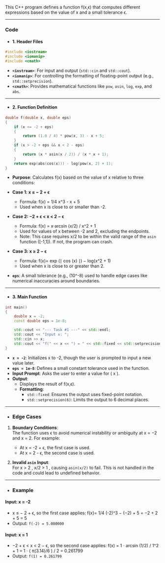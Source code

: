 This C++ program defines a function f(x,ϵ) that computes different expressions based on the value of x and a small tolerance ϵ.

---

### **Code**

- #### 1. **Header Files**
```cpp
#include <iostream>
#include <iomanip>
#include <cmath>
```
- **`<iostream>`**: For input and output (`std::cin` and `std::cout`).
- **`<iomanip>`**: For controlling the formatting of floating-point output (e.g., `std::setprecision`).
- **`<cmath>`**: Provides mathematical functions like `pow`, `asin`, `log`, `exp`, and `abs`.

---

- #### 2. **Function Definition**
```cpp
double f(double x, double eps)
{
    if (x <= -2 + eps)
    {
        return (1.0 / 4) * pow(x, 3) - x + 5;
    }
    if (x > -2 + eps && x < 2 - eps)
    {
        return (x * asin(x / 2)) / (x * x + 1);
    }
    return exp(abs(cos(x))) - log(pow(x, 2) + 1);
}
```

- **Purpose**: Calculates f(x) based on the value of x relative to three conditions:
- **Case 1: x ≤ − 2 + ϵ**  
     - Formula: f(x) = 1/4 x^3 - x + 5 
     - Used when x is close to or smaller than -2.
- **Case 2: −2 + ϵ < x < 2 − ϵ**  
     - Formula: f(x) = x⋅arcsin (x/2) / x^2 + 1
     - Used for values of x between -2 and 2, excluding the endpoints.
     - Note: This case requires x/2 to be within the valid range of the `asin` function ([-1,1]). If not, the program can crash.
- **Case 3: x ≥ 2 − ϵ**  
     - Formula: f(x)= exp (∣ cos (x) ∣) − log(x^2 + 1)  
     - Used when x is close to or greater than 2.

- **`eps`**: A small tolerance (e.g., (10^-8) used to handle edge cases like numerical inaccuracies around boundaries.

---

- #### 3. **Main Function**
```cpp
int main()
{
    double x = -2;
    const double eps = 1e-8;

    std::cout << "--- Task #1 ---" << std::endl;
    std::cout << "Input x: ";
    std::cin >> x;
    std::cout << "f(" << x << ") = " << std::fixed << std::setprecision(6) << f(x, eps) << std::endl;
}
```

- **`x = -2`**: Initializes x to -2, though the user is prompted to input a new value later.
- **`eps = 1e-8`**: Defines a small constant tolerance used in the function.
- **Input Prompt**: Asks the user to enter a value for \( x \).
- **Output**:
  - Displays the result of f(x,ϵ).
  - **Formatting**: 
    - `std::fixed`: Ensures the output uses fixed-point notation.
    - `std::setprecision(6)`: Limits the output to 6 decimal places.

---

- ### **Edge Cases**
1. **Boundary Conditions**:  
   The function uses ϵ to avoid numerical instability or ambiguity at x = −2 and x = 2. For example:
   - At x = -2 + ϵ, the first case is used.
   - At x = 2 - ϵ, the second case is used.
   
2. **Invalid `asin` Input**:  
   For x > 2 , x/2 > 1 , causing `asin(x/2)` to fail. This is not handled in the code and could lead to undefined behavior.

---

- ### **Example**
#### Input: x = -2
- x ≤ − 2 + ϵ, so the first case applies:
  f(x)= 1/4 (-2)^3 − (−2) + 5 = −2 + 2 + 5 = 5
- Output: `f(-2) = 5.000000`

#### Input: x = 1
- −2 + ϵ < x < 2 − ϵ, so the second case applies:
  f(x) = 1 ⋅ arcsin (1/2) / 1^2 + 1 = 1 ⋅ ( π(3.14)/6 ) / 2 = 0.261799
- Output: `f(1) = 0.261799`
